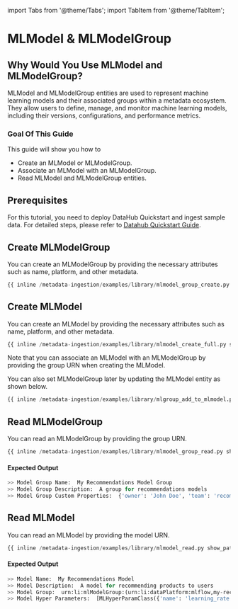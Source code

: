 import Tabs from '@theme/Tabs';
import TabItem from '@theme/TabItem';

# MLModel & MLModelGroup

## Why Would You Use MLModel and MLModelGroup?

MLModel and MLModelGroup entities are used to represent machine learning models and their associated groups within a metadata ecosystem. They allow users to define, manage, and monitor machine learning models, including their versions, configurations, and performance metrics.

### Goal Of This Guide

This guide will show you how to

- Create an MLModel or MLModelGroup.
- Associate an MLModel with an MLModelGroup.
- Read MLModel and MLModelGroup entities.

## Prerequisites

For this tutorial, you need to deploy DataHub Quickstart and ingest sample data.
For detailed steps, please refer to [Datahub Quickstart Guide](/docs/quickstart.md).

## Create MLModelGroup

You can create an MLModelGroup by providing the necessary attributes such as name, platform, and other metadata.

```python
{{ inline /metadata-ingestion/examples/library/mlmodel_group_create.py show_path_as_comment }}
```

## Create MLModel

You can create an MLModel by providing the necessary attributes such as name, platform, and other metadata.

```python
{{ inline /metadata-ingestion/examples/library/mlmodel_create_full.py show_path_as_comment }}
```

Note that you can associate an MLModel with an MLModelGroup by providing the group URN when creating the MLModel.

You can also set MLModelGroup later by updating the MLModel entity as shown below.

```python
{{ inline /metadata-ingestion/examples/library/mlgroup_add_to_mlmodel.py show_path_as_comment }}
```

## Read MLModelGroup

You can read an MLModelGroup by providing the group URN.

```python
{{ inline /metadata-ingestion/examples/library/mlmodel_group_read.py show_path_as_comment }}
```

#### Expected Output

```python
>> Model Group Name:  My Recommendations Model Group
>> Model Group Description:  A group for recommendations models
>> Model Group Custom Properties:  {'owner': 'John Doe', 'team': 'recommendations', 'domain': 'marketing'}
```

## Read MLModel

You can read an MLModel by providing the model URN.

```python
{{ inline /metadata-ingestion/examples/library/mlmodel_read.py show_path_as_comment }}
```

#### Expected Output

```python
>> Model Name:  My Recommendations Model
>> Model Description:  A model for recommending products to users
>> Model Group:  urn:li:mlModelGroup:(urn:li:dataPlatform:mlflow,my-recommendations-model,PROD)
>> Model Hyper Parameters:  [MLHyperParamClass({'name': 'learning_rate', 'description': None, 'value': '0.01', 'createdAt': None}), MLHyperParamClass({'name': 'num_epochs', 'description': None, 'value': '100', 'createdAt': None}), MLHyperParamClass({'name': 'batch_size', 'description': None, 'value': '32', 'createdAt': None})]
```
